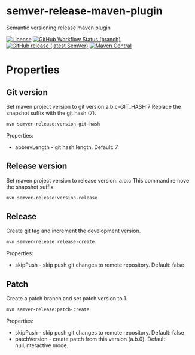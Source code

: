 # semver-release-maven-plugin

Semantic versioning release maven plugin

[![License](https://img.shields.io/github/license/lorislab/semver-release-maven-plugin?style=for-the-badge&logo=apache)](https://www.apache.org/licenses/LICENSE-2.0)
[![GitHub Workflow Status (branch)](https://img.shields.io/github/workflow/status/lorislab/semver-release-maven-plugin/build/master?logo=github&style=for-the-badge)](https://github.com/lorislab/semver-release-maven-plugin/actions?query=workflow%3Abuild)
[![GitHub release (latest SemVer)](https://img.shields.io/github/v/release/lorislab/semver-release-maven-plugin?sort=semver&logo=github&style=for-the-badge)](https://github.com/lorislab/semver-release-maven-plugin/releases/latest)
[![Maven Central](https://img.shields.io/maven-central/v/org.lorislab.maven/semver-release-maven-plugin?logo=java&style=for-the-badge)](https://maven-badges.herokuapp.com/maven-central/org.lorislab.maven/semver-release-maven-plugin)


# Properties

## Git version 

Set maven project version to git version a.b.c-GIT_HASH:7
Replace the snapshot suffix with the git hash (7).

```bash
mvn semver-release:version-git-hash
```

Properties:
* abbrevLength - git hash length. Default: 7

## Release version

Set maven project version to release version: a.b.c
This command remove the snapshot suffix

```bash
mvn semver-release:version-release
```

## Release

Create git tag and increment the development version.

```bash
mvn semver-release:release-create
```

Properties:
* skipPush - skip push git changes to remote repository. Default: false

## Patch

Create a patch branch and set patch version to 1.

```bash
mvn semver-release:patch-create
```

Properties:
* skipPush - skip push git changes to remote repository. Default: false
* patchVersion - create patch from this version (a.b.0). Default: null,interactive mode.
